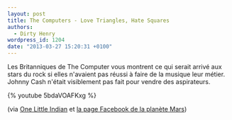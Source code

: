 ```yaml
---
layout: post
title: The Computers - Love Triangles, Hate Squares
authors:
  - Dirty Henry
wordpress_id: 1204
date: "2013-03-27 15:20:31 +0100"
---
```


Les Britanniques de The Computer vous montrent ce qui serait arrivé aux stars du
rock si elles n'avaient pas réussi à faire de la musique leur métier. Johnny
Cash n'était visiblement pas fait pour vendre des aspirateurs.

{% youtube 5bdaVOAFKxg %}

(via [One Little Indian](http://www.indian.co.uk) et
[la page Facebook de la planète Mars](http://www.facebook.com/pages/Plan%C3%A8te-Mars/52247846225))
